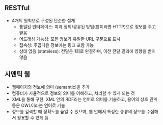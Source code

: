## RESTful

- 4개의 원칙으로 구성된 단순한 설계
  - 통일된 인터페이스: 미리 정의/공유된 방법(웹이라면 HTTP)으로 정보를 주고받음
  - 어드레싱 가능성: 모든 정보가 유일한 URL 구문으로 표시
  - 접속성: 주곱다은 정보에는 링크 포함 가능
  - 상태 없음 (stateless): 전달은 1회로 완결하며, 이전 전달 결과에 영향을 받지 않음
    <br/>

## 시멘틱 웹

- 웹페이지의 정보에 의미 (semantic)을 추가
- 컴퓨터가 자율적으로 정보의 의미를 이해하고, 처리할 수 있게 되는 것
- XML을 통해 구현: XML 안의 RDF라는 언어로 의미를 기술하고, 용어의 상호 관계 등은 OWL이라는 언어로 기술
- 정보를 검색할 때 정확도를 높일 수 있으며, 웹 안에서 특정한 종류의 정보를 수집해서 활용할 수 있게 됨
